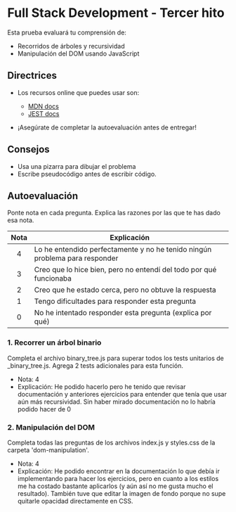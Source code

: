 # Full Stack Development - Tercer hito

Esta prueba evaluará tu comprensión de:

- Recorridos de árboles y recursividad
- Manipulación del DOM usando JavaScript

## Directrices

- Los recursos online que puedes usar son:

  - [MDN docs](https://developer.mozilla.org/es/)
  - [JEST docs](https://jestjs.io/es-ES/docs/expect)

- ¡Asegúrate de completar la autoevaluación antes de entregar!

## Consejos

- Usa una pizarra para dibujar el problema
- Escribe pseudocódigo antes de escribir código.

## Autoevaluación

Ponte nota en cada pregunta. Explica las razones por las que te has dado esa nota.

| Nota | Explicación                                                                 |
| :--: | --------------------------------------------------------------------------- |
|  4   | Lo he entendido perfectamente y no he tenido ningún problema para responder |
|  3   | Creo que lo hice bien, pero no entendí del todo por qué funcionaba          |
|  2   | Creo que he estado cerca, pero no obtuve la respuesta                       |
|  1   | Tengo dificultades para responder esta pregunta                             |
|  0   | No he intentado responder esta pregunta (explica por qué)                   |

### 1. Recorrer un árbol binario

Completa el archivo binary_tree.js para superar todos los tests unitarios de \_binary_tree.js.
Agrega 2 tests adicionales para esta función.

- Nota: 4
- Explicación: He podido hacerlo pero he tenido que revisar documentación y anteriores ejercicios para entender que tenía que usar aún más recursividad. Sin haber mirado documentación no lo habría podido hacer de 0

### 2. Manipulación del DOM

Completa todas las preguntas de los archivos index.js y styles.css de la carpeta 'dom-manipulation'.

- Nota: 4
- Explicación: He podido encontrar en la documentación lo que debía ir implementando para hacer los ejercicios, pero en cuanto a los estilos me ha costado bastante aplicarlos (y aún así no me gusta mucho el resultado). También tuve que editar la imagen de fondo porque no supe quitarle opacidad directamente en CSS.
